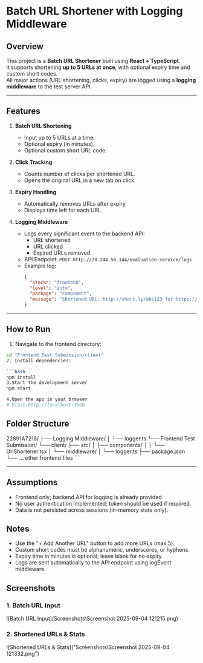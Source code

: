 # Batch URL Shortener with Logging Middleware

## Overview
This project is a **Batch URL Shortener** built using **React + TypeScript**.  
It supports shortening **up to 5 URLs at once**, with optional expiry time and custom short codes.  
All major actions (URL shortening, clicks, expiry) are logged using a **logging middleware** to the test server API.

---

## Features

1. **Batch URL Shortening**
   - Input up to 5 URLs at a time.
   - Optional expiry (in minutes).
   - Optional custom short URL code.

2. **Click Tracking**
   - Counts number of clicks per shortened URL.
   - Opens the original URL in a new tab on click.

3. **Expiry Handling**
   - Automatically removes URLs after expiry.
   - Displays time left for each URL.

4. **Logging Middleware**
   - Logs every significant event to the backend API:
     - URL shortened
     - URL clicked
     - Expired URLs removed
   - API Endpoint: `POST http://20.244.56.144/evaluation-service/logs`
   - Example log:
     ```json
     {
       "stack": "frontend",
       "level": "info",
       "package": "component",
       "message": "Shortened URL: http://short.ly/abc123 for https://example.com"
     }
     ```

---

## How to Run

1. Navigate to the frontend directory:

```bash
cd "Frontend Test Submission/client"
2. Install dependencies:

```bash
npm install
3.Start the development server
npm start

4.Open the app in your browser
# Visit:http://localhost:3000
```

## Folder Structure
22891A7216/
├── Logging Middleware/
│   └── logger.ts
└── Frontend Test Submission/
    └── client/
        ├── src/
        │   ├── components/
        │   │   └── UrlShortener.tsx
        │   └── middleware/
        │       └── logger.ts
        ├── package.json
        └── ... other frontend files
         ```

---
        
## Assumptions

- Frontend only; backend API for logging is already provided.
- No user authentication implemented; token should be used if required.
- Data is not persisted across sessions (in-memory state only).

## Notes

- Use the "+ Add Another URL" button to add more URLs (max 5).
- Custom short codes must be alphanumeric, underscores, or hyphens.
- Expiry time in minutes is optional; leave blank for no expiry.
- Logs are sent automatically to the API endpoint using logEvent middleware.
## Screenshots
### 1. Batch URL Input
![Batch URL Input](Screenshots\Screenshot 2025-09-04 121215.png)

### 2. Shortened URLs & Stats
![Shortened URLs & Stats]("Screenshots\Screenshot 2025-09-04 121332.png")



